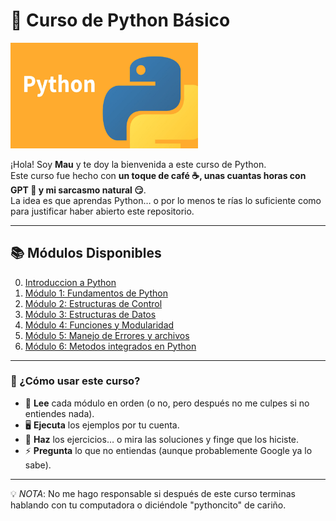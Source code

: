 # 🐍 Curso de Python Básico
<img src="./imagenes/python.jpg" alt="Logo de Python" width="300">

¡Hola! Soy **Mau** y te doy la bienvenida a este curso de Python.  
Este curso fue hecho con **un toque de café ☕, unas cuantas horas con GPT 🤖 y mi sarcasmo natural 😏**.  
La idea es que aprendas Python… o por lo menos te rías lo suficiente como para justificar haber abierto este repositorio.

---

## 📚 Módulos Disponibles

0. [Introduccion a Python](./modulo-1/README.md)
1. [Módulo 1: Fundamentos de Python](./modulo1/README.md)
2. [Módulo 2: Estructuras de Control](./modulo2/README.md)
3. [Módulo 3: Estructuras de Datos](./modulo3/README.md)
4. [Módulo 4: Funciones y Modularidad](./modulo4/README.md)
5. [Módulo 5: Manejo de Errores y archivos](./modulo5/README.md)
6. [Módulo 6: Metodos integrados en Python](./modulo6/README.md)

---

### 🚀 ¿Cómo usar este curso?

- 📖 **Lee** cada módulo en orden (o no, pero después no me culpes si no entiendes nada).
- 🖥️ **Ejecuta** los ejemplos por tu cuenta.
- 📝 **Haz** los ejercicios… o mira las soluciones y finge que los hiciste.
- ⚡ **Pregunta** lo que no entiendas (aunque probablemente Google ya lo sabe).

---

💡 *NOTA*: No me hago responsable si después de este curso terminas hablando con tu computadora o diciéndole "pythoncito" de cariño.
